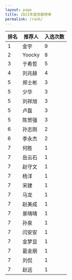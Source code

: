 ```yaml
---
layout: page
title: 2021年度贡献榜单
permalink: /rank/
---
```


|  排名   |  推荐人   | 入选次数  |
|  ----  | ----  | ----  |
|  1 | 金宇  | 9 |
|  2 | Yoocky  | 8 |
|  3 | 于希哲  | 5 |
|  4 | 刘兆赫  | 4 |
|  5 | 郑士彬  | 3 |
|  5 | 少华  | 3 |
|  5 | 刘祥旭  | 3 |
|  5 | 卢磊 | 3 |
|  5 | 陈贺强  | 3 |
|  6 | 孙志刚  | 2 |
|  6 | 李永杰  | 2 |
|  7 | 何胜  | 1 |
|  7 | 岳云石  | 1 |
|  7 | 赵守文  | 1 |
|  7 | 杨洋  | 1 |
|  7 | 宋建  | 1 |
|  7 | 马龙  | 1 |
|  7 | 赵美成  | 1 |
|  7 | 景晴晴  | 1 |
|  7 | 孙泉  | 1 |
|  7 | 闫安安 | 1 |
|  7 | 金梦显 | 1 |
|  7 | 葛金朋 | 1 |
|  7 | 刘侃 | 1 |
|  7 | 赵远 | 1 |